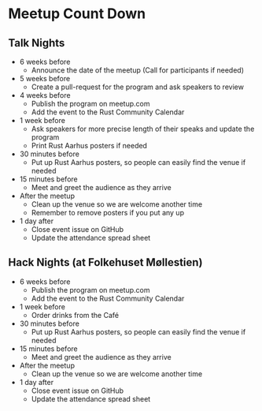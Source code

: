 # Meetup Count Down

## Talk Nights
- 6 weeks before
    - Announce the date of the meetup (Call for participants if needed)
- 5 weeks before
    - Create a pull-request for the program and ask speakers to review
- 4 weeks before
    - Publish the program on meetup.com
    - Add the event to the Rust Community Calendar
- 1 week before
    - Ask speakers for more precise length of their speaks and update the program
    - Print Rust Aarhus posters if needed
- 30 minutes before
    - Put up Rust Aarhus posters, so people can easily find the venue if needed
- 15 minutes before
    - Meet and greet the audience as they arrive
- After the meetup
    - Clean up the venue so we are welcome another time
    - Remember to remove posters if you put any up
- 1 day after
    - Close event issue on GitHub
    - Update the attendance spread sheet

## Hack Nights (at Folkehuset Møllestien)
- 6 weeks before
    - Publish the program on meetup.com
    - Add the event to the Rust Community Calendar
- 1 week before
    - Order drinks from the Café
- 30 minutes before
    - Put up Rust Aarhus posters, so people can easily find the venue if needed
- 15 minutes before
    - Meet and greet the audience as they arrive
- After the meetup
    - Clean up the venue so we are welcome another time
- 1 day after
    - Close event issue on GitHub
    - Update the attendance spread sheet
